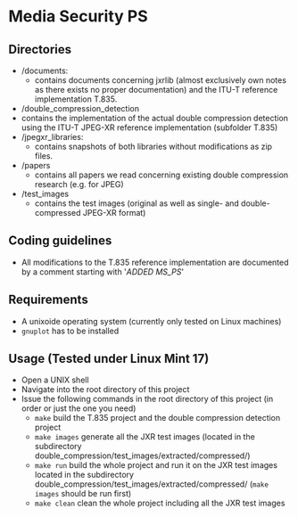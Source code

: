 # Media Security PS

## Directories
* /documents:
  * contains documents concerning jxrlib (almost exclusively own notes as there exists no proper documentation) and the ITU-T reference implementation T.835.
* /double_compression_detection
 * contains the implementation of the actual double compression detection using the ITU-T JPEG-XR reference implementation (subfolder T.835)
* /jpegxr_libraries:
  * contains snapshots of both libraries without modifications as zip files.
* /papers
  * contains all papers we read concerning existing double compression research (e.g. for JPEG)
* /test_images
  * contains the test images (original as well as single- and double-compressed JPEG-XR format)

## Coding guidelines
* All modifications to the T.835 reference implementation are documented by a comment starting with '*ADDED MS_PS*'

## Requirements
* A unixoide operating system (currently only tested on Linux machines)
* `gnuplot` has to be installed

## Usage (Tested under Linux Mint 17)
* Open a UNIX shell
* Navigate into the root directory of this project
* Issue the following commands in the root directory of this project (in order or just the one you need)
  * `make`
    build the T.835 project and the double compression detection project
  * `make images`
    generate all the JXR test images (located in the subdirectory double_compression/test_images/extracted/compressed/)
  * `make run`
    build the whole project and run it on the JXR test images located in the subdirectory double_compression/test_images/extracted/compressed/ (`make images` should be run first)
  * `make clean`
    clean the whole project including all the JXR test images
